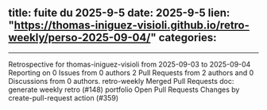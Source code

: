  
title:  fuite du 2025-9-5
date: 2025-9-5
lien: "https://thomas-iniguez-visioli.github.io/retro-weekly/perso-2025-09-04/"
categories:
  - 
---

Retrospective for thomas-iniguez-visioli from 2025-09-03 to 2025-09-04
Reporting on 0 Issues from 0 authors
2 Pull Requests from 2 authors
and 0 Discussions from 0 authors.
retro-weekly
Merged Pull Requests
doc: generate weekly retro (#148)
portfolio
Open Pull Requests
Changes by create-pull-request action (#359)

